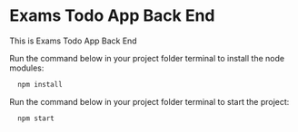 
# Exams Todo App Back End

This is Exams Todo App Back End

Run the command below in your project folder terminal to install the node modules:
```bash
  npm install
```

Run the command below in your project folder terminal to start the project:
```bash
  npm start
```
